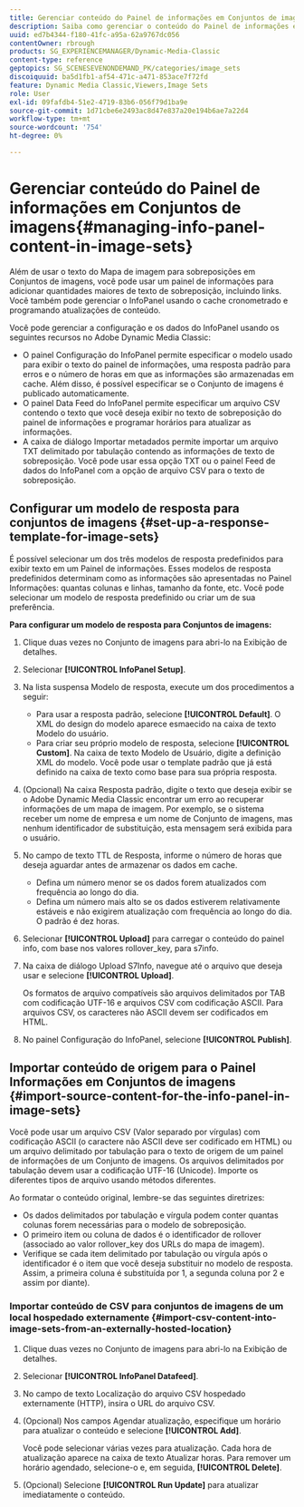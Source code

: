 ```yaml
---
title: Gerenciar conteúdo do Painel de informações em Conjuntos de imagens
description: Saiba como gerenciar o conteúdo do Painel de informações em Conjuntos de imagens no Adobe Dynamic Media Classic.
uuid: ed7b4344-f180-41fc-a95a-62a9767dc056
contentOwner: rbrough
products: SG_EXPERIENCEMANAGER/Dynamic-Media-Classic
content-type: reference
geptopics: SG_SCENESEVENONDEMAND_PK/categories/image_sets
discoiquuid: ba5d1fb1-af54-471c-a471-853ace7f72fd
feature: Dynamic Media Classic,Viewers,Image Sets
role: User
exl-id: 09fafdb4-51e2-4719-83b6-056f79d1ba9e
source-git-commit: 1d71cbe6e2493ac8d47e837a20e194b6ae7a22d4
workflow-type: tm+mt
source-wordcount: '754'
ht-degree: 0%

---
```


# Gerenciar conteúdo do Painel de informações em Conjuntos de imagens{#managing-info-panel-content-in-image-sets}

Além de usar o texto do Mapa de imagem para sobreposições em Conjuntos de imagens, você pode usar um painel de informações para adicionar quantidades maiores de texto de sobreposição, incluindo links. Você também pode gerenciar o InfoPanel usando o cache cronometrado e programando atualizações de conteúdo.

Você pode gerenciar a configuração e os dados do InfoPanel usando os seguintes recursos no Adobe Dynamic Media Classic:

* O painel Configuração do InfoPanel permite especificar o modelo usado para exibir o texto do painel de informações, uma resposta padrão para erros e o número de horas em que as informações são armazenadas em cache. Além disso, é possível especificar se o Conjunto de imagens é publicado automaticamente.
* O painel Data Feed do InfoPanel permite especificar um arquivo CSV contendo o texto que você deseja exibir no texto de sobreposição do painel de informações e programar horários para atualizar as informações.
* A caixa de diálogo Importar metadados permite importar um arquivo TXT delimitado por tabulação contendo as informações de texto de sobreposição. Você pode usar essa opção TXT ou o painel Feed de dados do InfoPanel com a opção de arquivo CSV para o texto de sobreposição.

## Configurar um modelo de resposta para conjuntos de imagens {#set-up-a-response-template-for-image-sets}

É possível selecionar um dos três modelos de resposta predefinidos para exibir texto em um Painel de informações. Esses modelos de resposta predefinidos determinam como as informações são apresentadas no Painel Informações: quantas colunas e linhas, tamanho da fonte, etc. Você pode selecionar um modelo de resposta predefinido ou criar um de sua preferência.

**Para configurar um modelo de resposta para Conjuntos de imagens:**

1. Clique duas vezes no Conjunto de imagens para abri-lo na Exibição de detalhes.
1. Selecionar **[!UICONTROL InfoPanel Setup]**.
1. Na lista suspensa Modelo de resposta, execute um dos procedimentos a seguir:

   * Para usar a resposta padrão, selecione **[!UICONTROL Default]**. O XML do design do modelo aparece esmaecido na caixa de texto Modelo do usuário.
   * Para criar seu próprio modelo de resposta, selecione **[!UICONTROL Custom]**. Na caixa de texto Modelo de Usuário, digite a definição XML do modelo. Você pode usar o template padrão que já está definido na caixa de texto como base para sua própria resposta.

1. (Opcional) Na caixa Resposta padrão, digite o texto que deseja exibir se o Adobe Dynamic Media Classic encontrar um erro ao recuperar informações de um mapa de imagem. Por exemplo, se o sistema receber um nome de empresa e um nome de Conjunto de imagens, mas nenhum identificador de substituição, esta mensagem será exibida para o usuário.
1. No campo de texto TTL de Resposta, informe o número de horas que deseja aguardar antes de armazenar os dados em cache.

   * Defina um número menor se os dados forem atualizados com frequência ao longo do dia.
   * Defina um número mais alto se os dados estiverem relativamente estáveis e não exigirem atualização com frequência ao longo do dia. O padrão é dez horas.

1. Selecionar **[!UICONTROL Upload]** para carregar o conteúdo do painel info, com base nos valores rollover_key, para s7info.
1. Na caixa de diálogo Upload S7Info, navegue até o arquivo que deseja usar e selecione **[!UICONTROL Upload]**.

   Os formatos de arquivo compatíveis são arquivos delimitados por TAB com codificação UTF-16 e arquivos CSV com codificação ASCII. Para arquivos CSV, os caracteres não ASCII devem ser codificados em HTML.

1. No painel Configuração do InfoPanel, selecione **[!UICONTROL Publish]**.

## Importar conteúdo de origem para o Painel Informações em Conjuntos de imagens {#import-source-content-for-the-info-panel-in-image-sets}

Você pode usar um arquivo CSV (Valor separado por vírgulas) com codificação ASCII (o caractere não ASCII deve ser codificado em HTML) ou um arquivo delimitado por tabulação para o texto de origem de um painel de informações de um Conjunto de imagens. Os arquivos delimitados por tabulação devem usar a codificação UTF-16 (Unicode). Importe os diferentes tipos de arquivo usando métodos diferentes.

Ao formatar o conteúdo original, lembre-se das seguintes diretrizes:

* Os dados delimitados por tabulação e vírgula podem conter quantas colunas forem necessárias para o modelo de sobreposição.
* O primeiro item ou coluna de dados é o identificador de rollover (associado ao valor rollover_key dos URLs do mapa de imagem).
* Verifique se cada item delimitado por tabulação ou vírgula após o identificador é o item que você deseja substituir no modelo de resposta. Assim, a primeira coluna é substituída por $1$, a segunda coluna por $2$ e assim por diante).

### Importar conteúdo de CSV para conjuntos de imagens de um local hospedado externamente {#import-csv-content-into-image-sets-from-an-externally-hosted-location}

1. Clique duas vezes no Conjunto de imagens para abri-lo na Exibição de detalhes.
1. Selecionar **[!UICONTROL InfoPanel Datafeed]**.
1. No campo de texto Localização do arquivo CSV hospedado externamente (HTTP), insira o URL do arquivo CSV.
1. (Opcional) Nos campos Agendar atualização, especifique um horário para atualizar o conteúdo e selecione **[!UICONTROL Add]**.

   Você pode selecionar várias vezes para atualização. Cada hora de atualização aparece na caixa de texto Atualizar horas. Para remover um horário agendado, selecione-o e, em seguida, **[!UICONTROL Delete]**.

1. (Opcional) Selecione **[!UICONTROL Run Update]** para atualizar imediatamente o conteúdo.
